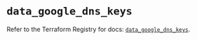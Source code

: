 # `data_google_dns_keys`

Refer to the Terraform Registry for docs: [`data_google_dns_keys`](https://registry.terraform.io/providers/hashicorp/google/6.47.0/docs/data-sources/dns_keys).
